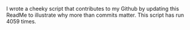 I wrote a cheeky script that contributes to my Github by updating this ReadMe to illustrate why more than commits matter. This script has run 4059 times.